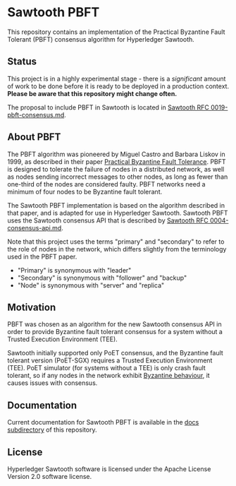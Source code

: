 # Sawtooth PBFT

This repository contains an implementation of the Practical Byzantine Fault
Tolerant (PBFT) consensus algorithm for Hyperledger Sawtooth.

## Status
This project is in a highly experimental stage - there is a *significant* amount
of work to be done before it is ready to be deployed in a production context.
**Please be aware that this repository might change often.**

The proposal to include PBFT in Sawtooth is located in [Sawtooth RFC
0019-pbft-consensus.md](https://github.com/hyperledger/sawtooth-rfcs/blob/master/text/0019-pbft-consensus.md).

## About PBFT
The PBFT algorithm was pioneered by Miguel Castro and Barbara Liskov in 1999, as
described in their paper [Practical Byzantine Fault
Tolerance](https://www.usenix.org/legacy/events/osdi99/full_papers/castro/castro_html/castro.html).
PBFT is designed to tolerate the failure of nodes in a distributed network, as
well as nodes sending incorrect messages to other nodes, as long as fewer than
one-third of the nodes are considered faulty. PBFT networks need a minimum of
four nodes to be Byzantine fault tolerant.

The Sawtooth PBFT implementation is based on the algorithm described in that
paper, and is adapted for use in Hyperledger Sawtooth. Sawtooth PBFT uses the
Sawtooth consensus API that is described by [Sawtooth RFC
0004-consensus-api.md](https://github.com/hyperledger/sawtooth-rfcs/blob/master/text/0004-consensus-api.md).

Note that this project uses the terms "primary" and "secondary" to refer to
the role of nodes in the network, which differs slightly from the terminology
used in the PBFT paper.

- "Primary" is synonymous with "leader"
- "Secondary" is synonymous with "follower" and "backup"
- "Node" is synonymous with "server" and "replica"

## Motivation
PBFT was chosen as an algorithm for the new Sawtooth consensus API in
order to provide Byzantine fault tolerant consensus for a system without a
Trusted Execution Environment (TEE).

Sawtooth initially supported only PoET consensus, and the Byzantine fault
tolerant version (PoET-SGX) requires a Trusted Execution Environment (TEE).
PoET simulator (for systems without a TEE) is only crash fault tolerant, so if
any nodes in the network exhibit [Byzantine
behaviour](https://en.wikipedia.org/wiki/Byzantine_fault_tolerance#Byzantine_Generals'_Problem),
it causes issues with consensus.

## Documentation

Current documentation for Sawtooth PBFT is available in the
[docs subdirectory](https://github.com/hyperledger/sawtooth-pbft/tree/master/docs)
of this repository.

## License

Hyperledger Sawtooth software is licensed under the Apache License Version 2.0
software license.
